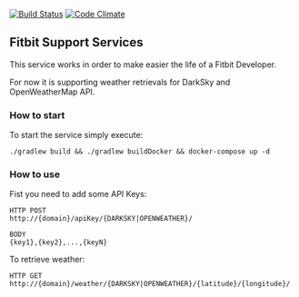 [![Build Status](https://travis-ci.org/flaviojmendes/fitbit-support-services.svg?branch=master)](https://travis-ci.org/flaviojmendes/fitbit-support-services)
[![Code Climate](https://codeclimate.com/github/flaviojmendes/fitbit-support-services/badges/gpa.svg)](https://codeclimate.com/github/flaviojmendes/fitbit-support-services)

## Fitbit Support Services

This service works in order to make easier the life of a Fitbit Developer.

For now it is supporting weather retrievals for DarkSky and OpenWeatherMap API.


### How to start

To start the service simply execute:

```
./gradlew build && ./gradlew buildDocker && docker-compose up -d
```

### How to use

Fist you need to add some API Keys:

```
HTTP POST
http://{domain}/apiKey/{DARKSKY|OPENWEATHER}/

BODY
{key1},{key2},...,{keyN}

```

To retrieve weather:

```
HTTP GET
http://{domain}/weather/{DARKSKY|OPENWEATHER}/{latitude}/{longitude}/

```
